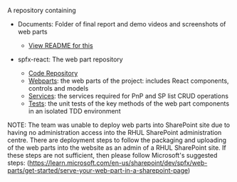 A repository containing

- Documents: Folder of final report and demo videos and screenshots of web parts
    - [View README for this](/deliverables/README.md)

- spfx-react: The web part repository
    - [Code Repository](/spfx-react/README.md)
    - [Webparts](/spfx-react/src/webparts/): the web parts of the project: includes React components, controls and models
    - [Services](/spfx-react/src/services): the services required for PnP and SP list CRUD operations
    - [Tests](/spfx-react/src/tests/): the unit tests of the key methods of the web part components in an isolated TDD environment

NOTE: The team was unable to deploy web parts into SharePoint site due to having no administration access into the RHUL SharePoint administration centre. There are deployment steps to follow the packaging and uploading of the web parts into the website as an admin of a RHUL SharePoint site. If these steps are not sufficient, then please follow Microsoft's suggested steps:
(https://learn.microsoft.com/en-us/sharepoint/dev/spfx/web-parts/get-started/serve-your-web-part-in-a-sharepoint-page)